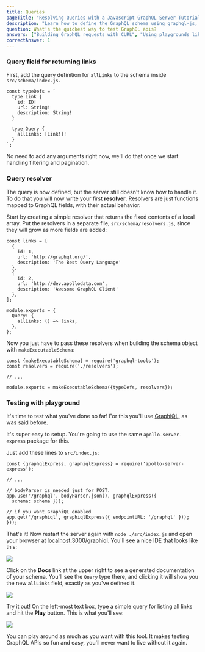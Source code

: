 ```yaml
---
title: Queries
pageTitle: "Resolving Queries with a Javascript GraphQL Server Tutorial"
description: "Learn how to define the GraphQL schema using graphql-js, implement query resolvers with Javascript & Node.js and test your queries in a GraphiQL Playground."
question: What's the quickest way to test GraphQL apis?
answers: ["Building GraphQL requests with CURL", "Using playgrounds like GraphiQL", "Using Postman or similar app for sending HTTP requests", "Building a frontend client app that sends requests"]
correctAnswer: 1
---
```


### Query field for returning links

<Instruction>

First, add the query definition for `allLinks` to the schema inside `src/schema/index.js.` 

```js(path=".../hackernews-graphql-js/src/schema/index.js")
const typeDefs = `
  type Link {
    id: ID!
    url: String!
    description: String!
  }

  type Query {
    allLinks: [Link!]!
  }
`;
```

</Instruction>

No need to add any arguments right now, we'll do that once we start handling filtering and pagination.

### Query resolver

The query is now defined, but the server still doesn't know how to handle it. To do that you will now write your first **resolver**. Resolvers are just functions mapped to GraphQL fields, with their actual behavior.

<Instruction>

Start by creating a simple resolver that returns the fixed contents of a local array. Put the resolvers in a separate file, `src/schema/resolvers.js`, since they will grow as more fields are added:

```js(path=".../hackernews-graphql-js/src/schema/resolvers.js")
const links = [
  {
    id: 1,
    url: 'http://graphql.org/',
    description: 'The Best Query Language'
  },
  {
    id: 2,
    url: 'http://dev.apollodata.com',
    description: 'Awesome GraphQL Client'
  },
];

module.exports = {
  Query: {
    allLinks: () => links,
  },
};
```

</Instruction>

<Instruction>

Now you just have to pass these resolvers when building the schema object with `makeExecutableSchema`:

```js(path=".../hackernews-graphql-js/src/schema/index.js")
const {makeExecutableSchema} = require('graphql-tools');
const resolvers = require('./resolvers');

// ...

module.exports = makeExecutableSchema({typeDefs, resolvers});
```

</Instruction>

### Testing with playground

It's time to test what you've done so far! For this you'll use [GraphiQL](https://github.com/graphql/graphiql), as was said before.

It's super easy to setup. You're going to use the same `apollo-server-express` package for this.

<Instruction>

Just add these lines to `src/index.js`:

```js(path=".../hackernews-graphql-js/src/index.js")
const {graphqlExpress, graphiqlExpress} = require('apollo-server-express');

// ...

// bodyParser is needed just for POST.
app.use('/graphql', bodyParser.json(), graphqlExpress({ 
  schema: schema }));

// if you want GraphiQL enabled
app.get('/graphiql', graphiqlExpress({ endpointURL: '/graphql' })); 
}));
```

</Instruction>

<Instruction>

That's it! Now restart the server again with `node ./src/index.js` and open your browser at [localhost:3000/graphiql](http://localhost:3000/graphiql). You'll see a nice IDE that looks like this:

![](http://i.imgur.com/0s8NcWR.png)

</Instruction>

<Instruction>

Click on the **Docs** link at the upper right to see a generated documentation of your schema. You'll see the `Query` type there, and clicking it will show you the new `allLinks` field, exactly as you've defined it.

![](http://i.imgur.com/xTTcAZl.png)

</Instruction>

<Instruction>

Try it out! On the left-most text box, type a simple query for listing all links and hit the **Play** button. This is what you'll see:

![](http://i.imgur.com/LuALGY6.png)

</Instruction>

You can play around as much as you want with this tool. It makes testing GraphQL APIs so fun and easy, you'll never want to live without it again.
